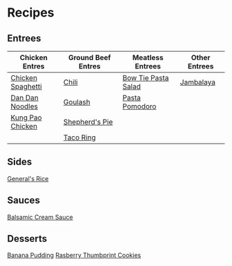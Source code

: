 # Recipes

## Entrees

| Chicken Entres | Ground Beef Entres | Meatless Entrees | Other Entrees |
| -- | -- | -- | -- |
| [Chicken Spaghetti](chicken-spaghetti.md) | [Chili](chili.md) | [Bow Tie Pasta Salad](bow-tie-pasta-salad.md) | [Jambalaya](jambalaya.md) |
| [Dan Dan Noodles](dan-dan-noodles.md) | [Goulash](goulash.md) | [Pasta Pomodoro](pasta-pomodoro.md) |
| [Kung Pao Chicken](kung-pao-chicken.md) | [Shepherd's Pie](shepherd-pie.md) |
|  | [Taco Ring](taco-ring.md) |

## Sides

[General's Rice](generals-rice.md)

## Sauces

[Balsamic Cream Sauce](balsamic-cream-sauce.md)

## Desserts

[Banana Pudding](banana-pudding.md)
[Rasberry Thumbprint Cookies](rasberry-thumbprint-cookies.md)
